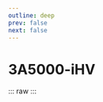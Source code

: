 ```yaml
---
outline: deep
prev: false
next: false
---
```

# 3A5000-iHV

::: raw
<ClientOnly>
    <ChipTables chips="3A5000-iHV" :fields="cpu_fields" />
</ClientOnly>
:::

<script setup>
    import ChipTables from "@/.vitepress/theme/components/ChipTables.vue"
    import cpu_fields from "@/.vitepress/theme/components/fields/cpu_fields.js"
</script>